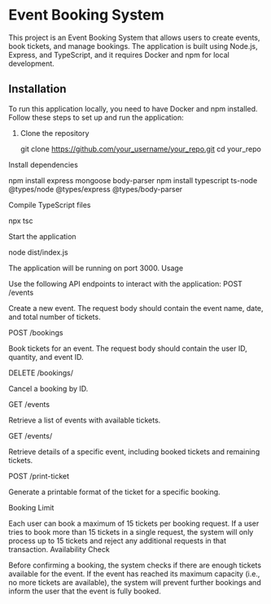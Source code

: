 # Event Booking System

This project is an Event Booking System that allows users to create events, book tickets, and manage bookings. The application is built using Node.js, Express, and TypeScript, and it requires Docker and npm for local development.

## Installation

To run this application locally, you need to have Docker and npm installed. Follow these steps to set up and run the application:

1. Clone the repository
 
   git clone https://github.com/your_username/your_repo.git
   cd your_repo

Install dependencies

npm install express mongoose body-parser
npm install typescript ts-node @types/node @types/express @types/body-parser

Compile TypeScript files

npx tsc

Start the application

node dist/index.js

The application will be running on port 3000.
Usage

Use the following API endpoints to interact with the application:
POST /events

Create a new event. The request body should contain the event name, date, and total number of tickets.


POST /bookings

Book tickets for an event. The request body should contain the user ID, quantity, and event ID.


DELETE /bookings/

Cancel a booking by ID.


GET /events

Retrieve a list of events with available tickets.


GET /events/

Retrieve details of a specific event, including booked tickets and remaining tickets.


POST /print-ticket

Generate a printable format of the ticket for a specific booking.


Booking Limit

Each user can book a maximum of 15 tickets per booking request. If a user tries to book more than 15 tickets in a single request, the system will only process up to 15 tickets and reject any additional requests in that transaction.
Availability Check

Before confirming a booking, the system checks if there are enough tickets available for the event. If the event has reached its maximum capacity (i.e., no more tickets are available), the system will prevent further bookings and inform the user that the event is fully booked.
